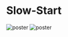 # Slow-Start

![poster](https://github.com/Nekomoekissaten/Slow-Start/blob/master/%E6%B5%B7%E6%8A%A5.jpg)
![poster](https://github.com/Nekomoekissaten/Slow-Start/blob/master/%E5%96%B5%E8%90%8C%E5%A5%B6%E8%8C%B6%E5%B1%8B%E6%8B%9B%E5%8B%9F%E4%B8%AD.png)
